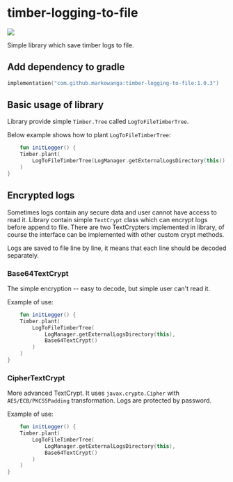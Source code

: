 # timber-logging-to-file

[![](https://jitpack.io/v/markowanga/timber-logging-to-file.svg)](https://jitpack.io/#markowanga/timber-logging-to-file)

Simple library which save timber logs to file.

## Add dependency to gradle

```kotlin
implementation("com.github.markowanga:timber-logging-to-file:1.0.3")
```

## Basic usage of library

Library provide simple `Timber.Tree` called `LogToFileTimberTree`.

Below example shows how to plant `LogToFileTimberTree`:

```kotlin
    fun initLogger() {
    Timber.plant(
        LogToFileTimberTree(LogManager.getExternalLogsDirectory(this))
    )
}
```

## Encrypted logs

Sometimes logs contain any secure data and user cannot have access to read it. Library contain
simple `TextCrypt` class which can encrypt logs before append to file. There are two TextCrypters
implemented in library, of course the interface can be implemented with other custom crypt methods.

Logs are saved to file line by line, it means that each line should be decoded separately.

### Base64TextCrypt

The simple encryption -- easy to decode, but simple user can't read it.

Example of use:

```kotlin
    fun initLogger() {
    Timber.plant(
        LogToFileTimberTree(
            LogManager.getExternalLogsDirectory(this),
            Base64TextCrypt()
        )
    )
}
```

### CipherTextCrypt

More advanced TextCrypt. It uses `javax.crypto.Cipher` with `AES/ECB/PKCS5Padding` transformation.
Logs are protected by password.

Example of use:

```kotlin
    fun initLogger() {
    Timber.plant(
        LogToFileTimberTree(
            LogManager.getExternalLogsDirectory(this),
            Base64TextCrypt()
        )
    )
}
```
